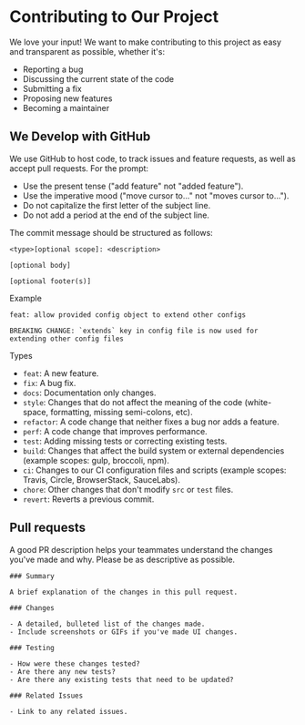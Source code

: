 # Contributing to Our Project

We love your input! We want to make contributing to this project as easy and transparent as possible, whether it's:

- Reporting a bug
- Discussing the current state of the code
- Submitting a fix
- Proposing new features
- Becoming a maintainer

## We Develop with GitHub

We use GitHub to host code, to track issues and feature requests, as well as accept pull requests. For the prompt:

- Use the present tense ("add feature" not "added feature").
- Use the imperative mood ("move cursor to..." not "moves cursor to...").
- Do not capitalize the first letter of the subject line.
- Do not add a period at the end of the subject line.

The commit message should be structured as follows:

```
<type>[optional scope]: <description>

[optional body]

[optional footer(s)]
```

Example

```
feat: allow provided config object to extend other configs

BREAKING CHANGE: `extends` key in config file is now used for extending other config files
```

Types

- `feat`: A new feature.
- `fix`: A bug fix.
- `docs`: Documentation only changes.
- `style`: Changes that do not affect the meaning of the code (white-space, formatting, missing semi-colons, etc).
- `refactor`: A code change that neither fixes a bug nor adds a feature.
- `perf`: A code change that improves performance.
- `test`: Adding missing tests or correcting existing tests.
- `build`: Changes that affect the build system or external dependencies (example scopes: gulp, broccoli, npm).
- `ci`: Changes to our CI configuration files and scripts (example scopes: Travis, Circle, BrowserStack, SauceLabs).
- `chore`: Other changes that don't modify `src` or `test` files.
- `revert`: Reverts a previous commit.

## Pull requests

A good PR description helps your teammates understand the changes you've made and why. Please be as descriptive as possible.

```
### Summary

A brief explanation of the changes in this pull request.

### Changes

- A detailed, bulleted list of the changes made.
- Include screenshots or GIFs if you've made UI changes.

### Testing

- How were these changes tested?
- Are there any new tests?
- Are there any existing tests that need to be updated?

### Related Issues

- Link to any related issues.
```
